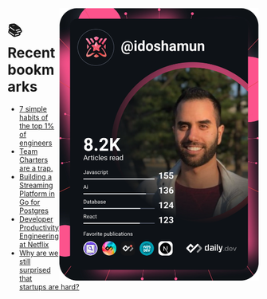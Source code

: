 <a href="https://app.daily.dev/idoshamun"><img src="https://raw.githubusercontent.com/idoshamun/idoshamun/devcard/devcard.svg" align='right' width="400" alt="Ido Shamun's Dev Card"/></a>

# 📚 Recent bookmarks
<!-- BOOKMARKS:START -->
- [7 simple habits of the top 1% of engineers](https://app.daily.dev/posts/nHCxna1bs?utm_source=rss&utm_medium=bookmarks&utm_campaign=28849d86070e4c099c877ab6837c61f0)
- [Team Charters are a trap.](https://app.daily.dev/posts/oOTLcKk1q?utm_source=rss&utm_medium=bookmarks&utm_campaign=28849d86070e4c099c877ab6837c61f0)
- [Building a Streaming Platform in Go for Postgres](https://app.daily.dev/posts/fiWUSLXLM?utm_source=rss&utm_medium=bookmarks&utm_campaign=28849d86070e4c099c877ab6837c61f0)
- [Developer Productivity Engineering at Netflix](https://app.daily.dev/posts/zjluAdhC9?utm_source=rss&utm_medium=bookmarks&utm_campaign=28849d86070e4c099c877ab6837c61f0)
- [Why are we still surprised that startups are hard?](https://app.daily.dev/posts/Oj2562xwo?utm_source=rss&utm_medium=bookmarks&utm_campaign=28849d86070e4c099c877ab6837c61f0)
<!-- BOOKMARKS:END -->
